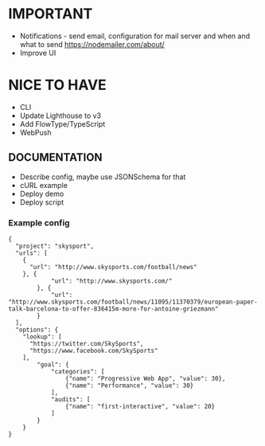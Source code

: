 # IMPORTANT

* Notifications - send email, configuration for mail server and when and what to send https://nodemailer.com/about/
* Improve UI

# NICE TO HAVE

* CLI
* Update Lighthouse to v3
* Add FlowType/TypeScript
* WebPush

## DOCUMENTATION

* Describe config, maybe use JSONSchema for that
* cURL example
* Deploy demo
* Deploy script

### Example config

```
{
  "project": "skysport",
  "urls": [
    {
      "url": "http://www.skysports.com/football/news"
    }, {
			"url": "http://www.skysports.com/"
		}, {
			"url": "http://www.skysports.com/football/news/11095/11370379/european-paper-talk-barcelona-to-offer-836415m-more-for-antoine-griezmann"
		}
  ],
  "options": {
    "lookup": [
      "https://twitter.com/SkySports",
      "https://www.facebook.com/SkySports"
    ],
		"goal": {
			"categories": [
				{"name": "Progressive Web App", "value": 30},
				{"name": "Performance", "value": 30}
			],
			"audits": [
				{"name": "first-interactive", "value": 20}
			]
		}
	}
}
```

